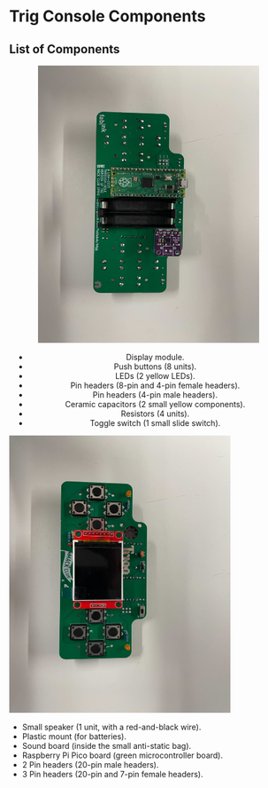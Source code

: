<head>
  <h1>Trig Console Components</h1>
</head>
<body>
  <h2>List of Components</h2>
  <div>
    <div style="text-align: center; margin: 0 10px;">
      <img 
        src="image/IMG_2685.jpg" 
        alt="First batch of components" 
        width="400" 
       height="500">
      <ul>
        <li>Display module.</li>
        <li>Push buttons (8 units).</li>
        <li>LEDs (2 yellow LEDs).</li>
        <li>Pin headers (8-pin and 4-pin female headers).</li>
        <li>Pin headers (4-pin male headers).</li>
        <li>Ceramic capacitors (2 small yellow components).</li>
        <li>Resistors (4 units).</li>
        <li>Toggle switch (1 small slide switch).</li>
      </ul>
    </div>
    <div>
      <img 
        src="image/IMG_2684.jpg" 
        alt="Second batch of components" 
        width="400" 
        height="500">
      <ul>
        <li>Small speaker (1 unit, with a red-and-black wire).</li>
        <li>Plastic mount (for batteries).</li>
        <li>Sound board (inside the small anti-static bag).</li>
        <li>Raspberry Pi Pico board (green microcontroller board).</li>
        <li>2 Pin headers (20-pin male headers).</li>
        <li>3 Pin headers (20-pin and 7-pin female headers).</li>
      </ul>
    </div>
  </div>
</body>
</html>

